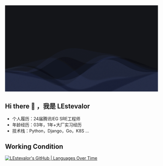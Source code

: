 ![github_profile](./github_profile.gif)

## Hi there 👋 ，我是 LEstevalor

- 个人履历：24届腾讯IEG SRE工程师
- 年龄经历：03年，1年+大厂实习经历
- 技术栈：Python，Django，Go，K8S ...

<!--
**LEstevalor/LEstevalor** is a ✨ _special_ ✨ repository because its `README.md` (this file) appears on your GitHub profile.

Here are some ideas to get you started:

- 🔭 I’m currently working on ...
- 🌱 I’m currently learning ...
- 👯 I’m looking to collaborate on ...
- 🤔 I’m looking for help with ...
- 💬 Ask me about ...
- 📫 How to reach me: ...
- 😄 Pronouns: ...
- ⚡ Fun fact: ...
-->


## Working Condition
[![LEstevalor's GitHub | Languages Over Time](https://stats.quine.sh/LEstevalor/languages-over-time?theme=dark)](https://quine.sh?utm_source=widgets&utm_campaign=LEstevalor)
